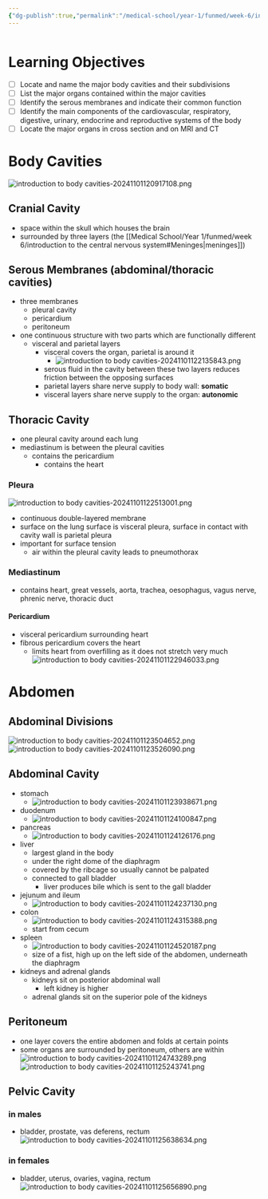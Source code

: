 ```yaml
---
{"dg-publish":true,"permalink":"/medical-school/year-1/funmed/week-6/introduction-to-body-cavities/","tags":["funmed"]}
---
```


```table-of-contents
```
# Learning Objectives
- [ ] Locate and name the major body cavities and their subdivisions
- [ ] List the major organs contained within the major cavities
- [ ] Identify the serous membranes and indicate their common function
- [ ] Identify the main components of the cardiovascular, respiratory, digestive, urinary, endocrine and reproductive systems of the body
- [ ] Locate the major organs in cross section and on MRI and CT

# Body Cavities
![introduction to body cavities-20241101120917108.png](/img/user/Medical%20School/Year%201/funmed/week%206/attachments/introduction%20to%20body%20cavities-20241101120917108.png)

## Cranial Cavity
- space within the skull which houses the brain
- surrounded by three layers (the [[Medical School/Year 1/funmed/week 6/introduction to the central nervous system#Meninges\|meninges]])

## Serous Membranes (abdominal/thoracic cavities)
- three membranes
	- pleural cavity
	- pericardium
	- peritoneum
- one continuous structure with two parts which are functionally different
	- visceral and parietal layers
		- visceral covers the organ, parietal is around it
			- ![introduction to body cavities-20241101122135843.png](/img/user/Medical%20School/Year%201/funmed/week%206/attachments/introduction%20to%20body%20cavities-20241101122135843.png)
		- serous fluid in the cavity between these two layers reduces friction between the opposing surfaces
		- parietal layers share nerve supply to body wall: **somatic**
		- visceral layers share nerve supply to the organ: **autonomic**

## Thoracic Cavity
- one pleural cavity around each lung
- mediastinum is between the pleural cavities
	- contains the pericardium
		- contains the heart

### Pleura
![introduction to body cavities-20241101122513001.png](/img/user/Medical%20School/Year%201/funmed/week%206/attachments/introduction%20to%20body%20cavities-20241101122513001.png)
- continuous double-layered membrane
- surface on the lung surface is visceral pleura, surface in contact with cavity wall is parietal pleura
- important for surface tension
	- air within the pleural cavity leads to pneumothorax

### Mediastinum
- contains heart, great vessels, aorta, trachea, oesophagus, vagus nerve, phrenic nerve, thoracic duct
#### Pericardium
- visceral pericardium surrounding heart
- fibrous pericardium covers the heart
	- limits heart from overfilling as it does not stretch very much
![introduction to body cavities-20241101122946033.png](/img/user/Medical%20School/Year%201/funmed/week%206/attachments/introduction%20to%20body%20cavities-20241101122946033.png)

# Abdomen
## Abdominal Divisions
![introduction to body cavities-20241101123504652.png](/img/user/Medical%20School/Year%201/funmed/week%206/attachments/introduction%20to%20body%20cavities-20241101123504652.png)
![introduction to body cavities-20241101123526090.png](/img/user/Medical%20School/Year%201/funmed/week%206/attachments/introduction%20to%20body%20cavities-20241101123526090.png)

## Abdominal Cavity
- stomach
	- ![introduction to body cavities-20241101123938671.png](/img/user/Medical%20School/Year%201/funmed/week%206/attachments/introduction%20to%20body%20cavities-20241101123938671.png)
- duodenum
	- ![introduction to body cavities-20241101124100847.png](/img/user/Medical%20School/Year%201/funmed/week%206/attachments/introduction%20to%20body%20cavities-20241101124100847.png)
- pancreas
	- ![introduction to body cavities-20241101124126176.png](/img/user/Medical%20School/Year%201/funmed/week%206/attachments/introduction%20to%20body%20cavities-20241101124126176.png)
- liver
	- largest gland in the body
	- under the right dome of the diaphragm
	- covered by the ribcage so usually cannot be palpated
	- connected to gall bladder
		- liver produces bile which is sent to the gall bladder
- jejunum and ileum
	- ![introduction to body cavities-20241101124237130.png](/img/user/Medical%20School/Year%201/funmed/week%206/attachments/introduction%20to%20body%20cavities-20241101124237130.png)
- colon
	- ![introduction to body cavities-20241101124315388.png](/img/user/Medical%20School/Year%201/funmed/week%206/attachments/introduction%20to%20body%20cavities-20241101124315388.png)
	- start from cecum
- spleen
	- ![introduction to body cavities-20241101124520187.png](/img/user/Medical%20School/Year%201/funmed/week%206/attachments/introduction%20to%20body%20cavities-20241101124520187.png)
	- size of a fist, high up on the left side of the abdomen, underneath the diaphragm
- kidneys and adrenal glands
	- kidneys sit on posterior abdominal wall
		- left kidney is higher
	- adrenal glands sit on the superior pole of the kidneys

## Peritoneum
- one layer covers the entire abdomen and folds at certain points
- some organs are surrounded by peritoneum, others are within
![introduction to body cavities-20241101124743289.png](/img/user/Medical%20School/Year%201/funmed/week%206/attachments/introduction%20to%20body%20cavities-20241101124743289.png)
![introduction to body cavities-20241101125243741.png](/img/user/Medical%20School/Year%201/funmed/week%206/attachments/introduction%20to%20body%20cavities-20241101125243741.png)

## Pelvic Cavity
### in males
- bladder, prostate, vas deferens, rectum
![introduction to body cavities-20241101125638634.png](/img/user/Medical%20School/Year%201/funmed/week%206/attachments/introduction%20to%20body%20cavities-20241101125638634.png)
### in females
- bladder, uterus, ovaries, vagina, rectum
![introduction to body cavities-20241101125656890.png](/img/user/Medical%20School/Year%201/funmed/week%206/attachments/introduction%20to%20body%20cavities-20241101125656890.png)
